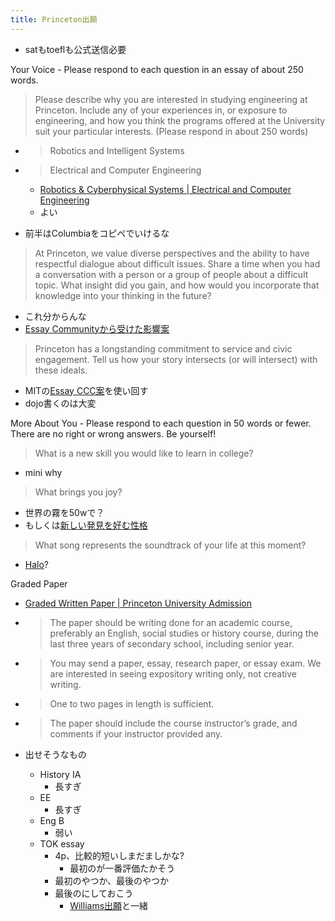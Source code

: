 ```yaml
---
title: Princeton出願
---
```


* satもtoeflも公式送信必要

Your Voice - Please respond to each question in an essay of about 250 words.

 > 
 > Please describe why you are interested in studying engineering at Princeton. Include any of your experiences in, or exposure to engineering, and how you think the programs offered at the University suit your particular interests. (Please respond in about 250 words)

* 
   > 
   > Robotics and Intelligent Systems

* 
   > 
   > Electrical and Computer Engineering
  
  * [Robotics & Cyberphysical Systems | Electrical and Computer Engineering](https://ece.princeton.edu/research/robotics-cyberphysical-systems)
  * よい
* 前半はColumbiaをコピペでいけるな

 > 
 > At Princeton, we value diverse perspectives and the ability to have respectful dialogue about difficult issues. Share a time when you had a conversation with a person or a group of people about a difficult topic. What insight did you gain, and how would you incorporate that knowledge into your thinking in the future?

* これ分からんな
* [Essay Communityから受けた影響案](Essay%20Community%E3%81%8B%E3%82%89%E5%8F%97%E3%81%91%E3%81%9F%E5%BD%B1%E9%9F%BF%E6%A1%88.md)

 > 
 > Princeton has a longstanding commitment to service and civic engagement. Tell us how your story intersects (or will intersect) with these ideals.

* MITの[Essay CCC案](Essay%20CCC%E6%A1%88.md)を使い回す
* dojo書くのは大変

More About You - Please respond to each question in 50 words or fewer. There are no right or wrong answers. Be yourself!

 > 
 > What is a new skill you would like to learn in college?

* mini why

 > 
 > What brings you joy?

* 世界の霧を50wで？
* もしくは[新しい発見を好む性格](%E6%96%B0%E3%81%97%E3%81%84%E7%99%BA%E8%A6%8B%E3%82%92%E5%A5%BD%E3%82%80%E6%80%A7%E6%A0%BC.md)

 > 
 > What song represents the soundtrack of your life at this moment?

* [Halo](Halo.md)?

Graded Paper

* [Graded Written Paper | Princeton University Admission](https://admission.princeton.edu/how-apply/application-checklist/graded-written-paper)
* 
   > 
   > The paper should be writing done for an academic course, preferably an English, social studies or history course, during the last three years of secondary school, including senior year.

* 
   > 
   > You may send a paper, essay, research paper, or essay exam.  We are interested in seeing expository writing only, not creative writing.

* 
   > 
   > One to two pages in length is sufficient.

* 
   > 
   > The paper should include the course instructor’s grade, and comments if your instructor provided any.

* 出せそうなもの
  * History IA
    * 長すぎ
  * EE
    * 長すぎ
  * Eng B
    * 弱い
  * TOK essay
    * 4p、比較的短いしまだましかな?
      * 最初のが一番評価たかそう
    * 最初のやつか、最後のやつか
    * 最後のにしておこう
      * [Williams出願](Williams%E5%87%BA%E9%A1%98.md)と一緒
